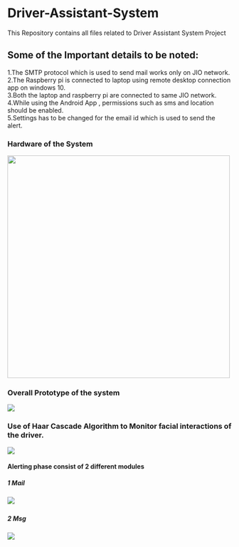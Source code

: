 # Driver-Assistant-System
This Repository contains all files related to Driver Assistant System Project

## Some of the Important details to be noted:
1.The SMTP protocol which is used to send mail works only on JIO network. <br>
2.The Raspberry pi is connected to laptop using remote desktop connection app on windows 10.<br>
3.Both the laptop and raspberry pi are connected to same JIO network.<br>
4.While using the Android App , permissions such as sms and location should be enabled.<br>
5.Settings has to be changed for the email id which is used to send the alert.<br>

<h3>Hardware of the System</h3>
<img src="https://github.com/praveenkumar0211/Driver-Assistant-System/blob/main/images/hardware.PNG" height=500px>

<h3>Overall Prototype of the system</h3>
<img src="https://github.com/praveenkumar0211/Driver-Assistant-System/blob/main/images/Untitled.png">

<h3>Use of Haar Cascade Algorithm to Monitor facial interactions of the driver.</h3>
<img src="https://github.com/praveenkumar0211/Driver-Assistant-System/blob/main/images/face.PNG">

<h4>Alerting phase consist of 2 different modules</h4>
<h5>1 Mail <h5>
 <img src="https://github.com/praveenkumar0211/Driver-Assistant-System/blob/main/images/mail1.jpeg">

<h5>2 Msg <h5>
 <img src="https://github.com/praveenkumar0211/Driver-Assistant-System/blob/main/images/msg.jpeg">

